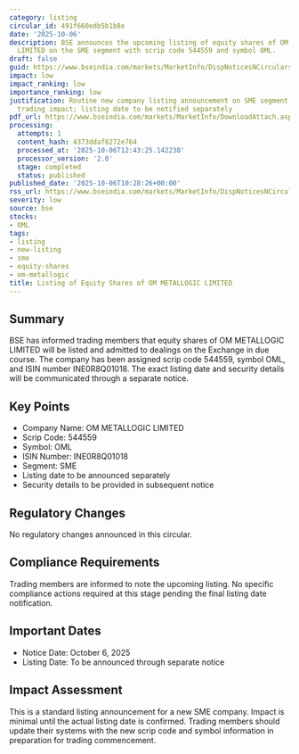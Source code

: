 ```yaml
---
category: listing
circular_id: 491f660edb5b1b8e
date: '2025-10-06'
description: BSE announces the upcoming listing of equity shares of OM METALLOGIC
  LIMITED on the SME segment with scrip code 544559 and symbol OML.
draft: false
guid: https://www.bseindia.com/markets/MarketInfo/DispNoticesNCirculars.aspx?Noticeid={780BC132-B600-412C-ADB1-DAFBB6F2F62A}&noticeno=20251006-19&dt=10/06/2025&icount=19&totcount=28&flag=0
impact: low
impact_ranking: low
importance_ranking: low
justification: Routine new company listing announcement on SME segment with no immediate
  trading impact; listing date to be notified separately
pdf_url: https://www.bseindia.com/markets/MarketInfo/DownloadAttach.aspx?id=20251006-19&attachedId=
processing:
  attempts: 1
  content_hash: 4373ddaf8272e764
  processed_at: '2025-10-06T12:43:25.142238'
  processor_version: '2.0'
  stage: completed
  status: published
published_date: '2025-10-06T10:28:26+00:00'
rss_url: https://www.bseindia.com/markets/MarketInfo/DispNoticesNCirculars.aspx?Noticeid={780BC132-B600-412C-ADB1-DAFBB6F2F62A}&noticeno=20251006-19&dt=10/06/2025&icount=19&totcount=28&flag=0
severity: low
source: bse
stocks:
- OML
tags:
- listing
- new-listing
- sme
- equity-shares
- om-metallogic
title: Listing of Equity Shares of OM METALLOGIC LIMITED
---
```


## Summary

BSE has informed trading members that equity shares of OM METALLOGIC LIMITED will be listed and admitted to dealings on the Exchange in due course. The company has been assigned scrip code 544559, symbol OML, and ISIN number INE0R8Q01018. The exact listing date and security details will be communicated through a separate notice.

## Key Points

- Company Name: OM METALLOGIC LIMITED
- Scrip Code: 544559
- Symbol: OML
- ISIN Number: INE0R8Q01018
- Segment: SME
- Listing date to be announced separately
- Security details to be provided in subsequent notice

## Regulatory Changes

No regulatory changes announced in this circular.

## Compliance Requirements

Trading members are informed to note the upcoming listing. No specific compliance actions required at this stage pending the final listing date notification.

## Important Dates

- Notice Date: October 6, 2025
- Listing Date: To be announced through separate notice

## Impact Assessment

This is a standard listing announcement for a new SME company. Impact is minimal until the actual listing date is confirmed. Trading members should update their systems with the new scrip code and symbol information in preparation for trading commencement.